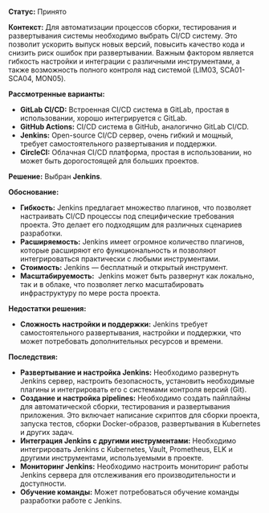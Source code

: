 **Статус:** Принято

**Контекст:** Для автоматизации процессов сборки, тестирования и развертывания системы необходимо выбрать CI/CD систему. Это позволит ускорить выпуск новых версий, повысить качество кода и снизить риск ошибок при развертывании. Важным фактором является гибкость настройки и интеграции с различными инструментами, а также возможность полного контроля над системой (LIM03, SCA01-SCA04, MON05).

**Рассмотренные варианты:** 

- **GitLab CI/CD:** Встроенная CI/CD система в GitLab, простая в использовании, хорошо интегрируется с GitLab. 
- **GitHub Actions:** CI/CD система в GitHub, аналогично GitLab CI/CD. 
- **Jenkins:** Open-source CI/CD сервер, очень гибкий и мощный, требует самостоятельного развертывания и поддержки. 
- **CircleCI:** Облачная CI/CD платформа, простая в использовании, но может быть дорогостоящей для больших проектов.

**Решение:** 
Выбран **Jenkins**.

**Обоснование:** 

- **Гибкость:** Jenkins предлагает множество плагинов, что позволяет настраивать CI/CD процессы под специфические требования проекта. Это делает его подходящим для различных сценариев разработки. 
- **Расширяемость:** Jenkins имеет огромное количество плагинов, которые расширяют его функциональность и позволяют интегрироваться практически с любыми инструментами. 
- **Стоимость:** Jenkins — бесплатный и открытый инструмент. 
- **Масштабируемость:**  Jenkins может быть развернут как локально, так и в облаке, что позволяет легко масштабировать инфраструктуру по мере роста проекта.

**Недостатки решения:**

- **Сложность настройки и поддержки:** Jenkins требует самостоятельного развертывания, настройки и поддержки, что может потребовать дополнительных ресурсов и времени.

**Последствия:**

- **Развертывание и настройка Jenkins:** Необходимо развернуть Jenkins сервер, настроить безопасность, установить необходимые плагины и интегрировать его с системами контроля версий (Git). 
- **Создание и настройка pipelines:** Необходимо создать пайплайны для автоматической сборки, тестирования и развертывания приложения. Это включает написание скриптов для сборки проекта, запуска тестов, сборки Docker-образов, развертывания в Kubernetes и других задач. 
- **Интеграция Jenkins с другими инструментами:** Необходимо интегрировать Jenkins с Kubernetes, Vault, Prometheus, ELK и другими инструментами, используемыми в проекте. 
- **Мониторинг Jenkins:** Необходимо настроить мониторинг работы Jenkins сервера для отслеживания его производительности и доступности. 
- **Обучение команды:** Может потребоваться обучение команды разработки работе с Jenkins.